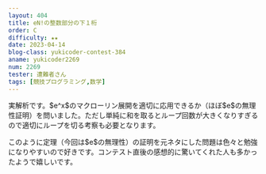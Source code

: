 ```yaml
---
layout: 404
title: eN!の整数部分の下１桁
order: C
difficulty: ★★
date: 2023-04-14
blog-class: yukicoder-contest-384
aname: yukicoder2269
num: 2269
tester: 遭難者さん
tags: [競技プログラミング,数学]
---
```


<p>
実解析です。$e^x$のマクローリン展開を適切に応用できるか（ほぼ$e$の無理性証明）を問いました。ただし単純に和を取るとループ回数が大きくなりすぎるので適切にループを切る考察も必要となります。
</p>
<p>
このように定理（今回は$e$の無理性）の証明を元ネタにした問題は色々と勉強になりやすいので好きです。コンテスト直後の感想的に驚いてくれた人も多かったようで嬉しいです。
</p>
